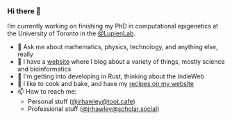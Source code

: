 ### Hi there 👋

I’m currently working on finishing my PhD in computational epigenetics at the University of Toronto in the [@LupienLab](https://github.com/LupienLab).

- 💬 Ask me about mathematics, physics, technology, and anything else, really
- 🔭 I have a [website](https://jrhawley.ca) where I blog about a variety of things, mostly science and bioinformatics
- 👯 I'm getting into developing in Rust, thinking about the IndieWeb
- 🍴 I like to cook and bake, and have my [recipes on my website](https://jrhawley.ca/recipes/)
- 📫 How to reach me:
  - Personal stuff ([@jrhawley@toot.cafe](https://toot.cafe/@jrhawley))
  - Professional stuff ([@jrhawley@scholar.social](https://scholar.social/@jrhawley))
